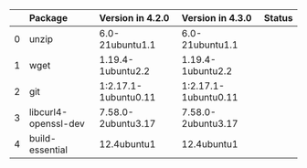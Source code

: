 <!-- markdown-link-check-disable -->

|    | Package              | Version in 4.2.0     | Version in 4.3.0     | Status   |
|---:|:---------------------|:---------------------|:---------------------|:---------|
|  0 | unzip                | 6.0-21ubuntu1.1      | 6.0-21ubuntu1.1      |          |
|  1 | wget                 | 1.19.4-1ubuntu2.2    | 1.19.4-1ubuntu2.2    |          |
|  2 | git                  | 1:2.17.1-1ubuntu0.11 | 1:2.17.1-1ubuntu0.11 |          |
|  3 | libcurl4-openssl-dev | 7.58.0-2ubuntu3.17   | 7.58.0-2ubuntu3.17   |          |
|  4 | build-essential      | 12.4ubuntu1          | 12.4ubuntu1          |          |